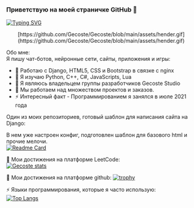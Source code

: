 ### Приветствую на моей страничке GitHub 👋
[![Typing SVG](https://readme-typing-svg.herokuapp.com?color=%b966ff&lines=Я+разработчик+Gecoste+Studio)](https://git.io/typing-svg)

<p align="center">
[https://github.com/Gecoste/Gecoste/blob/main/assets/hender.gif](https://github.com/Gecoste/Gecoste/blob/main/assets/hender.gif)
</p>

Обо мне: <br />
Я пишу чат-ботов, нейронные сети, сайты, приложения и игры:

- 🔭 Работаю с Django, HTML5, CSS и Bootstrap в связке с nginx <br />
- 🌱 Я изучаю Python, C++, C#, JavaScripts, Lua <br />
- 👯 Я являюсь владельцем группы разработчиков Gecoste Studio <br />
- 🤔 Мы работаем над множеством проектов и заказов. <br />
- ⚡ Интересный факт - Программированием я занялся в июле 2021 года <br />
  
Один из моих репозиториев, готовый шаблон для написания сайта на Django: <br />

В нем уже настроен конфиг, подготовлен шаблон для базового html и прочие мелочи. <br />
[![Readme Card](https://github-readme-stats.vercel.app/api/pin/?username=Gecoste&repo=Django-Shablon)](https://github.com/Gecoste/Django-Shablon)

🌱 Мои достижения на платформе LeetCode: <br />
[![Gecoste stats](https://leetcode-stats-six.vercel.app/api?username=Gecoste&theme=dark)](https://github.com/KnlnKS/leetcode-stats)

🔭 Мои достижения на платформе github:
[![trophy](https://github-profile-trophy.vercel.app/?username=Gecoste)](https://github.com/Gecoste/github-profile-trophy)

⚡ Языки программирования, которые я часто использую: <br />
[![Top Langs](https://github-readme-stats.vercel.app/api/top-langs/?username=Gecoste&layout=compact&theme=vision-friendly-dark)](https://github.com/anuraghazra/github-readme-stats)


